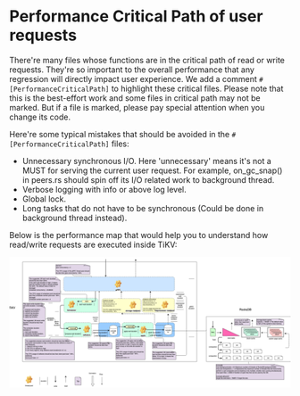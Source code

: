 # Performance Critical Path of user requests

There're many files whose functions are in the critical path of read or write requests. They're so important to the overall performance that any regression will directly impact user experience. We add a comment `#[PerformanceCriticalPath]` to highlight these critical files. Please note that this is the best-effort work and some files in critical path may not be marked. But if a file is marked,  please pay special attention when you change its code.

Here're some typical mistakes that should be avoided in the `#[PerformanceCriticalPath]` files:

* Unnecessary synchronous I/O. Here 'unnecessary' means it's not a MUST for serving the current user request. For example, on_gc_snap() in peers.rs should spin off its I/O related work to background thread.
* Verbose logging with info or above log level.
* Global lock.
* Long tasks that do not have to be synchronous (Could be done in background thread instead).

Below is the performance map that would help you to understand how read/write requests are executed inside TiKV:

![performance map](images/tikv_map.png)
